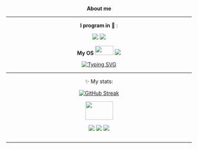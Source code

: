
<div align="center">
  
__About me__

____

__I program in__
:scroll:
:

<img src="https://img.shields.io/badge/python-B8860B?style=for-the-badge&logo=python&logoColor=1164B4"/>
<img src="https://img.shields.io/badge/++-191970?style=for-the-badge&logo=C&logoColor=FFFFE0"/>


<div align="center">
  
__My OS__   <img src="https://media.giphy.com/media/v1.Y2lkPTc5MGI3NjExdDBybW83OGFyenlhaTUyejJocGoycndobmd6eGZqcWhlZG5pcW1oNCZlcD12MV9pbnRlcm5hbF9naWZfYnlfaWQmY3Q9Zw/vkCZgsnix2JcjL3ZF6/giphy.gif" width="50" height="25"/> <img src="https://img.shields.io/badge/Windows-000000?style=for-the-badge&logo=Windows&logoColor=0D98BA"/>
 
</div>


[![Typing SVG](https://readme-typing-svg.herokuapp.com?font=Fira+Code&weight=600&pause=1000&color=7D00FF&center=true&random=false&width=500&height=150&lines=I+make+telegram+bots+;I+study+at+school+and+Yandex+Lyceum;I+want+to+become+an+ML+developer)](https://git.io/typing-svg)

___
:sparkles:
My stats:

[![GitHub Streak](https://streak-stats.demolab.com?user=Rinardik&theme=tokyonight-duo&hide_border=true)](https://git.io/streak-stats)


</div>
<div align="center">
  <img src="https://media.giphy.com/media/v1.Y2lkPTc5MGI3NjExbXZoMHI3dmFrZTA0dGNwZDR3djZqZncwaWFtODRnbzB5MnF2OGg4aSZlcD12MV9pbnRlcm5hbF9naWZfYnlfaWQmY3Q9Zw/iIqmM5tTjmpOB9mpbn/giphy.gif" width="75" height="50"/>
</div>

<div align="center">

  [<img src="https://img.shields.io/badge/_Telegram_-008080?style=for-the-badge&logo=Telegram&logoColor="/>](https://t.me/rinardahm)
  [<img src="https://img.shields.io/badge/VK-0000CD?style=for-the-badge&logo=Vk&logoColor="/>](https://vk.com/rinard2000)
  [<img src="https://img.shields.io/badge/Gmail-FFF8DC?style=for-the-badge&logo=Gmail&logoColor="/>](https://rinardahmetzanov@gmail.com)

  <img src="https://komarev.com/ghpvc/?username=Rinardik&style=flat-square&color=blue" alt=""/>
</div>

____

<div align="center">
